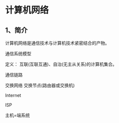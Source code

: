 # 计算机网络

## 1、简介

计算机网络是通信技术与计算机技术紧密结合的产物。

通信系统模型

定义： 互联(互联互通)、自治(无主从关系)的计算机集合。

通信链路

交换网络 交换节点(路由器或交换机)

Internet

ISP

主机=端系统